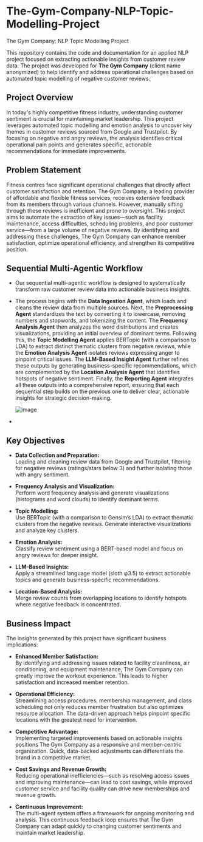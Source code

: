 # The-Gym-Company-NLP-Topic-Modelling-Project
The Gym Company: NLP Topic Modelling Project

This repository contains the code and documentation for an applied NLP project focused on extracting actionable insights from customer review data. The project was developed for **The Gym Company** (client name anonymized) to help identify and address operational challenges based on automated topic modelling of negative customer reviews.

## Project Overview

In today's highly competitive fitness industry, understanding customer sentiment is crucial for maintaining market leadership. This project leverages automated topic modelling and emotion analysis to uncover key themes in customer reviews sourced from Google and Trustpilot. By focusing on negative and angry reviews, the analysis identifies critical operational pain points and generates specific, actionable recommendations for immediate improvements.

## Problem Statement

Fitness centres face significant operational challenges that directly affect customer satisfaction and retention. The Gym Company, a leading provider of affordable and flexible fitness services, receives extensive feedback from its members through various channels. However, manually sifting through these reviews is inefficient and prone to oversight. This project aims to automate the extraction of key issues—such as facility maintenance, access difficulties, scheduling problems, and poor customer service—from a large volume of negative reviews. By identifying and addressing these challenges, The Gym Company can enhance member satisfaction, optimize operational efficiency, and strengthen its competitive position.

## Sequential Multi-Agentic Workflow

- Our sequential multi-agentic workflow is designed to systematically transform raw customer review data into actionable business insights.

- The process begins with the **Data Ingestion Agent**, which loads and cleans the review data from multiple sources. Next, the **Preprocessing Agent** standardizes the text by converting it to lowercase, removing numbers and stopwords, and tokenizing the content. The **Frequency Analysis Agent** then analyzes the word distributions and creates visualizations, providing an initial overview of dominant terms. Following this, the **Topic Modelling Agent** applies BERTopic (with a comparison to LDA) to extract distinct thematic clusters from negative reviews, while the **Emotion Analysis Agent** isolates reviews expressing anger to pinpoint critical issues. The **LLM-Based Insight Agent** further refines these outputs by generating business-specific recommendations, which are complemented by the **Location Analysis Agent** that identifies hotspots of negative sentiment. Finally, the **Reporting Agent** integrates all these outputs into a comprehensive report, ensuring that each sequential step builds on the previous one to deliver clear, actionable insights for strategic decision-making.

  ![image](https://github.com/user-attachments/assets/4a790622-27b0-4c5a-8a22-2eec82ffe88d)

- 
## Key Objectives

- **Data Collection and Preparation:**  
  Loading and cleaning review data from Google and Trustpilot, filtering for negative reviews (ratings/stars below 3) and further isolating those with angry sentiment.
  
- **Frequency Analysis and Visualization:**  
  Perform word frequency analysis and generate visualizations (histograms and word clouds) to identify dominant terms.

- **Topic Modelling:**  
  Use BERTopic (with a comparison to Gensim’s LDA) to extract thematic clusters from the negative reviews. Generate interactive visualizations and analyze key clusters.

- **Emotion Analysis:**  
  Classify review sentiment using a BERT-based model and focus on angry reviews for deeper insight.

- **LLM-Based Insights:**  
  Apply a streamlined language model (sloth φ3.5) to extract actionable topics and generate business-specific recommendations.

- **Location-Based Analysis:**  
  Merge review counts from overlapping locations to identify hotspots where negative feedback is concentrated.

## Business Impact

The insights generated by this project have significant business implications:
- **Enhanced Member Satisfaction:**  
  By identifying and addressing issues related to facility cleanliness, air conditioning, and equipment maintenance, The Gym Company can greatly improve the workout experience. This leads to higher satisfaction and increased member retention.
  
- **Operational Efficiency:**  
  Streamlining access procedures, membership management, and class scheduling not only reduces member frustration but also optimizes resource allocation. The data-driven approach helps pinpoint specific locations with the greatest need for intervention.
  
- **Competitive Advantage:**  
  Implementing targeted improvements based on actionable insights positions The Gym Company as a responsive and member-centric organization. Quick, data-backed adjustments can differentiate the brand in a competitive market.
  
- **Cost Savings and Revenue Growth:**  
  Reducing operational inefficiencies—such as resolving access issues and improving maintenance—can lead to cost savings, while improved customer service and facility quality can drive new memberships and revenue growth.
  
- **Continuous Improvement:**  
  The multi-agent system offers a framework for ongoing monitoring and analysis. This continuous feedback loop ensures that The Gym Company can adapt quickly to changing customer sentiments and maintain market leadership.



